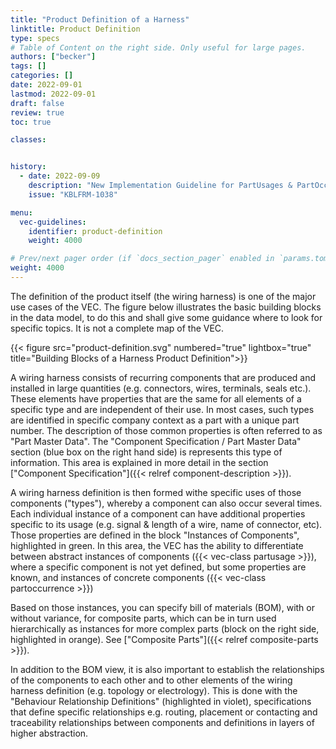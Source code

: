 ```yaml
---
title: "Product Definition of a Harness"
linktitle: Product Definition
type: specs
# Table of Content on the right side. Only useful for large pages.
authors: ["becker"]
tags: []
categories: []
date: 2022-09-01
lastmod: 2022-09-01
draft: false
review: true
toc: true

classes:


history:
  - date: 2022-09-09
    description: "New Implementation Guideline for PartUsages & PartOccurences"
    issue: "KBLFRM-1038"

menu:
  vec-guidelines:
    identifier: product-definition
    weight: 4000

# Prev/next pager order (if `docs_section_pager` enabled in `params.toml`)
weight: 4000
---
```

The definition of the product itself (the wiring harness) is one of the major use cases of the VEC. The figure below illustrates the basic building blocks in the data model, to do this and shall give some guidance where to look for specific topics. It is not a complete map of the VEC.

{{< figure src="product-definition.svg" numbered="true" lightbox="true" title="Building Blocks of a Harness Product Definition">}}

A wiring harness consists of recurring components that are produced and installed in large quantities (e.g. connectors, wires, terminals, seals etc.). These elements have properties that are the same for all elements of a specific type and are independent of their use. In most cases, such types are identified in specific company context as a part with a unique part number. The description of those common properties is often referred to as "Part Master Data". The "Component Specification / Part Master Data" section (blue box on the right hand side) is represents this type of information. This area is explained in more detail in the section ["Component Specification"]({{< relref component-description >}}).

A wiring harness definition is then formed withe specific uses of those components ("types"), whereby a component can also occur several times. Each individual instance of a component can have additional properties specific to its usage (e.g. signal & length of a wire, name of connector, etc). Those properties are defined in the block "Instances of Components", highlighted in green. In this area, the VEC has the ability to differentiate between abstract instances of components ({{< vec-class partusage >}}), where a specific component is not yet defined, but some properties are known, and instances of concrete components ({{< vec-class partoccurrence >}})

Based on those instances, you can specify bill of materials (BOM), with or without variance, for composite parts, which can be in turn used hierarchically as instances for more complex parts (block on the right side, highlighted in orange). See ["Composite Parts"]({{< relref composite-parts >}}).

In addition to the BOM view, it is also important to establish the relationships of the components to each other and to other elements of the wiring harness definition (e.g. topology or electrology). This is done with the "Behaviour Relationship Definitions" (highlighted in violet), specifications that define specific relationships e.g. routing, placement or contacting and traceability relationships between components and definitions in layers of higher abstraction.